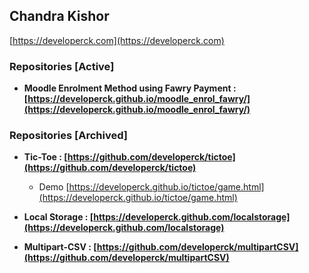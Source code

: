 
## Chandra Kishor
 [https://developerck.com](https://developerck.com)
 
  ### **Repositories [Active]**
  
   - **Moodle Enrolment Method using  Fawry Payment : [https://developerck.github.io/moodle_enrol_fawry/](https://developerck.github.io/moodle_enrol_fawry/)** 
  
 
 ### **Repositories [Archived]** 
  - **Tic-Toe : [https://github.com/developerck/tictoe](https://github.com/developerck/tictoe)** 
  
       - Demo [https://developerck.github.io/tictoe/game.html](https://developerck.github.io/tictoe/game.html)
       
- **Local Storage :  [https://developerck.github.com/localstorage](https://developerck.github.com/localstorage)** 

 - **Multipart-CSV : [https://github.com/developerck/multipartCSV](https://github.com/developerck/multipartCSV)**

